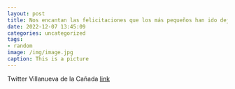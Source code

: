 ```yaml
---
layout: post
title: Nos encantan las felicitaciones que los más pequeños han ido dejando en nuestra biblioteca municipal con motivo de su 20Anivers...
date: 2022-12-07 13:45:09
categories: uncategorized
tags:
- random
image: /img/image.jpg
caption: This is a picture
---
```

Twitter Villanueva de la Cañada [link](https://twitter.com/AytoVDLCanada/status/1600475813173788673)
